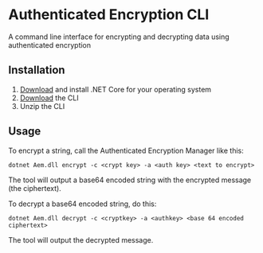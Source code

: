 # Authenticated Encryption CLI
A command line interface for encrypting and decrypting data using authenticated encryption

## Installation

1. [Download](https://www.microsoft.com/net/download/core) and install .NET Core for your operating system
2. [Download](https://github.com/trustpilot/authenticated-encryption-cli/releases) the CLI
3. Unzip the CLI

## Usage

To encrypt a string, call the Authenticated Encryption Manager like this:

```
dotnet Aem.dll encrypt -c <crypt key> -a <auth key> <text to encrypt>
```

The tool will output a base64 encoded string with the encrypted message (the ciphertext).

To decrypt a base64 encoded string, do this:

```
dotnet Aem.dll decrypt -c <cryptkey> -a <authkey> <base 64 encoded ciphertext>
```

The tool will output the decrypted message.
